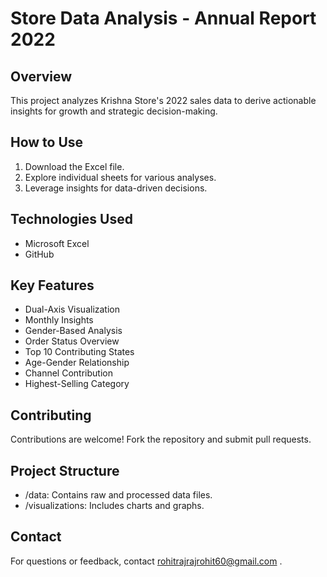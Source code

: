 # Store Data Analysis - Annual Report 2022

## Overview
This project analyzes Krishna Store's 2022 sales data to derive actionable insights for growth and strategic decision-making.

## How to Use
1. Download the Excel file.
2. Explore individual sheets for various analyses.
3. Leverage insights for data-driven decisions.

## Technologies Used
- Microsoft Excel
- GitHub

## Key Features
- Dual-Axis Visualization
- Monthly Insights
- Gender-Based Analysis
- Order Status Overview
- Top 10 Contributing States
- Age-Gender Relationship
- Channel Contribution
- Highest-Selling Category

## Contributing
Contributions are welcome! Fork the repository and submit pull requests.

## Project Structure
- /data: Contains raw and processed data files.
- /visualizations: Includes charts and graphs.

## Contact
For questions or feedback, contact rohitrajrajrohit60@gmail.com .

